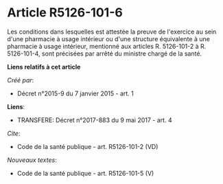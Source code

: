 # Article R5126-101-6

Les conditions dans lesquelles est attestée la preuve de l'exercice au sein d'une pharmacie à usage intérieur ou d'une
structure équivalente à une pharmacie à usage intérieur, mentionné aux articles R. 5126-101-2 à R. 5126-101-4, sont précisées
par arrêté du ministre chargé de la santé.

**Liens relatifs à cet article**

_Créé par_:

  - Décret n°2015-9 du 7 janvier 2015 - art. 1

**Liens**:

  - TRANSFERE: Décret n°2017-883 du 9 mai 2017 - art. 4

_Cite_:

  - Code de la santé publique - art. R5126-101-2 (VD)

_Nouveaux textes_:

  - Code de la santé publique - art. R5126-101-5 (V)
